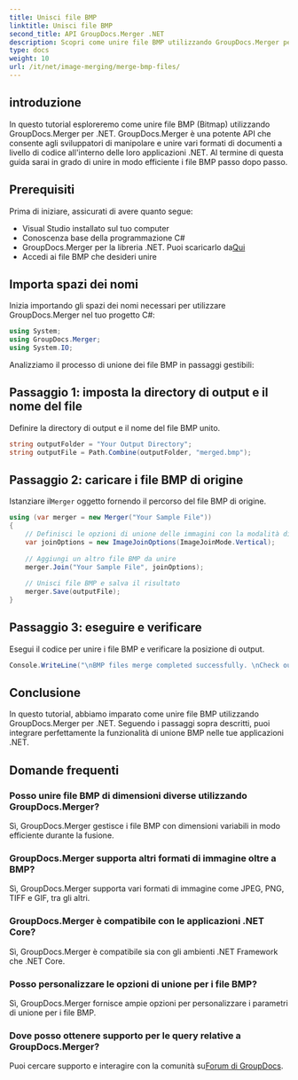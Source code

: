 ```yaml
---
title: Unisci file BMP
linktitle: Unisci file BMP
second_title: API GroupDocs.Merger .NET
description: Scopri come unire file BMP utilizzando GroupDocs.Merger per .NET con questo tutorial completo. Sviluppa le tue applicazioni .NET in modo efficiente.
type: docs
weight: 10
url: /it/net/image-merging/merge-bmp-files/
---
```

## introduzione
In questo tutorial esploreremo come unire file BMP (Bitmap) utilizzando GroupDocs.Merger per .NET. GroupDocs.Merger è una potente API che consente agli sviluppatori di manipolare e unire vari formati di documenti a livello di codice all'interno delle loro applicazioni .NET. Al termine di questa guida sarai in grado di unire in modo efficiente i file BMP passo dopo passo.
## Prerequisiti
Prima di iniziare, assicurati di avere quanto segue:
- Visual Studio installato sul tuo computer
- Conoscenza base della programmazione C#
-  GroupDocs.Merger per la libreria .NET. Puoi scaricarlo da[Qui](https://releases.groupdocs.com/merger/net/)
- Accedi ai file BMP che desideri unire
## Importa spazi dei nomi
Inizia importando gli spazi dei nomi necessari per utilizzare GroupDocs.Merger nel tuo progetto C#:
```csharp
using System; 
using GroupDocs.Merger;
using System.IO;
```
Analizziamo il processo di unione dei file BMP in passaggi gestibili:
## Passaggio 1: imposta la directory di output e il nome del file
Definire la directory di output e il nome del file BMP unito.
```csharp
string outputFolder = "Your Output Directory";
string outputFile = Path.Combine(outputFolder, "merged.bmp");
```
## Passaggio 2: caricare i file BMP di origine
 Istanziare il`Merger` oggetto fornendo il percorso del file BMP di origine.
```csharp
using (var merger = new Merger("Your Sample File"))
{
    // Definisci le opzioni di unione delle immagini con la modalità di unione verticale
    var joinOptions = new ImageJoinOptions(ImageJoinMode.Vertical);
    
    // Aggiungi un altro file BMP da unire
    merger.Join("Your Sample File", joinOptions);
    
    // Unisci file BMP e salva il risultato
    merger.Save(outputFile);
}
```
## Passaggio 3: eseguire e verificare
Esegui il codice per unire i file BMP e verificare la posizione di output.
```csharp
Console.WriteLine("\nBMP files merge completed successfully. \nCheck output in {0}", outputFolder);
```
## Conclusione
In questo tutorial, abbiamo imparato come unire file BMP utilizzando GroupDocs.Merger per .NET. Seguendo i passaggi sopra descritti, puoi integrare perfettamente la funzionalità di unione BMP nelle tue applicazioni .NET.

## Domande frequenti
### Posso unire file BMP di dimensioni diverse utilizzando GroupDocs.Merger?
Sì, GroupDocs.Merger gestisce i file BMP con dimensioni variabili in modo efficiente durante la fusione.
### GroupDocs.Merger supporta altri formati di immagine oltre a BMP?
Sì, GroupDocs.Merger supporta vari formati di immagine come JPEG, PNG, TIFF e GIF, tra gli altri.
### GroupDocs.Merger è compatibile con le applicazioni .NET Core?
Sì, GroupDocs.Merger è compatibile sia con gli ambienti .NET Framework che .NET Core.
### Posso personalizzare le opzioni di unione per i file BMP?
Sì, GroupDocs.Merger fornisce ampie opzioni per personalizzare i parametri di unione per i file BMP.
### Dove posso ottenere supporto per le query relative a GroupDocs.Merger?
 Puoi cercare supporto e interagire con la comunità su[Forum di GroupDocs](https://forum.groupdocs.com/c/merger/32).